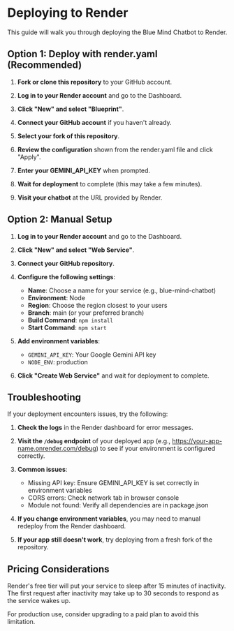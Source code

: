 # Deploying to Render

This guide will walk you through deploying the Blue Mind Chatbot to Render.

## Option 1: Deploy with render.yaml (Recommended)

1. **Fork or clone this repository** to your GitHub account.

2. **Log in to your Render account** and go to the Dashboard.

3. **Click "New" and select "Blueprint"**.

4. **Connect your GitHub account** if you haven't already.

5. **Select your fork of this repository**.

6. **Review the configuration** shown from the render.yaml file and click "Apply".

7. **Enter your GEMINI_API_KEY** when prompted.

8. **Wait for deployment** to complete (this may take a few minutes).

9. **Visit your chatbot** at the URL provided by Render.

## Option 2: Manual Setup

1. **Log in to your Render account** and go to the Dashboard.

2. **Click "New" and select "Web Service"**.

3. **Connect your GitHub repository**.

4. **Configure the following settings**:
   - **Name**: Choose a name for your service (e.g., blue-mind-chatbot)
   - **Environment**: Node
   - **Region**: Choose the region closest to your users
   - **Branch**: main (or your preferred branch)
   - **Build Command**: `npm install`
   - **Start Command**: `npm start`

5. **Add environment variables**:
   - `GEMINI_API_KEY`: Your Google Gemini API key
   - `NODE_ENV`: production

6. **Click "Create Web Service"** and wait for deployment to complete.

## Troubleshooting

If your deployment encounters issues, try the following:

1. **Check the logs** in the Render dashboard for error messages.

2. **Visit the `/debug` endpoint** of your deployed app (e.g., https://your-app-name.onrender.com/debug) to see if your environment is configured correctly.

3. **Common issues**:
   - Missing API key: Ensure GEMINI_API_KEY is set correctly in environment variables
   - CORS errors: Check network tab in browser console
   - Module not found: Verify all dependencies are in package.json

4. **If you change environment variables**, you may need to manual redeploy from the Render dashboard.

5. **If your app still doesn't work**, try deploying from a fresh fork of the repository.

## Pricing Considerations

Render's free tier will put your service to sleep after 15 minutes of inactivity. The first request after inactivity may take up to 30 seconds to respond as the service wakes up.

For production use, consider upgrading to a paid plan to avoid this limitation. 